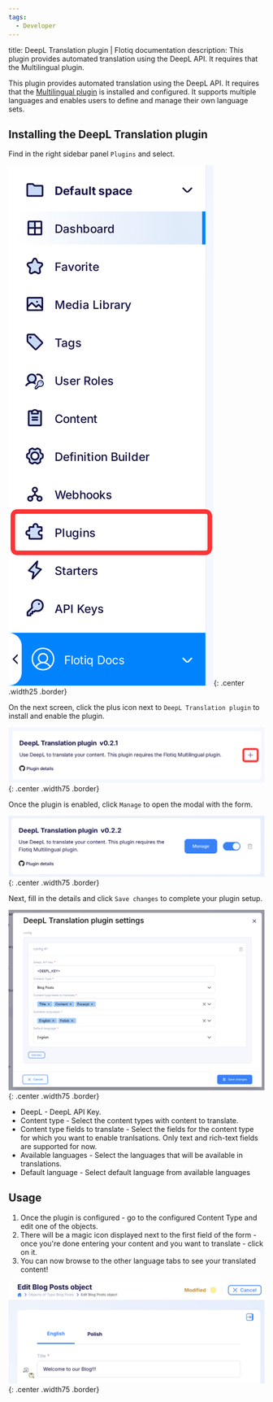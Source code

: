 ```yaml
---
tags:
  - Developer
---
```


title: DeepL Translation plugin | Flotiq documentation
description: This plugin provides automated translation using the DeepL API. It requires that the Multilingual plugin.

This plugin provides automated translation using the DeepL API. It requires that the [Multilingual plugin](./Multilingual.md) is installed and configured. It supports multiple languages and enables users to define and manage their own language sets.

## Installing the DeepL Translation plugin

Find in the right sidebar panel `Plugins` and select.

![Flotiq plugins](images/sidebar-plugins.png){: .center .width25 .border}

On the next screen, click the plus icon next to `DeepL Translation plugin` to install and enable the plugin.

![Install DeepL Translation plugin](images/deepl/install.png){: .center .width75 .border}

Once the plugin is enabled, click `Manage` to open the modal with the form.

![Manage DeepL Translation plugin](images/deepl/manage.png){: .center .width75 .border}

Next, fill in the details and click `Save changes` to complete your plugin setup.

![Setting up DeepL Translation plugin in Flotiq](images/deepl/settings.png){: .center .width75 .border}

* DeepL - DeepL API Key.
* Content type - Select the content types with content to translate.
* Content type fields to translate - Select the fields for the content type for which you want to enable tranlsations. Only text and rich-text fields are supported for now.
* Available languages - Select the languages ​​that will be available in translations.
* Default language - Select default language from available languages

## Usage

1. Once the plugin is configured - go to the configured Content Type and edit one of the objects.
1. There will be a magic icon displayed next to the first field of the form - once you're done entering your content and you want to translate - click on it.
1. You can now browse to the other language tabs to see your translated content!

![Using DeepL plugin in Flotiq](images/deepl/form.png){: .center .width75 .border}
